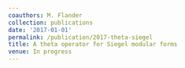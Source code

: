 ```yaml
---
coauthors: M. Flander
collection: publications
date: '2017-01-01'
permalink: /publication/2017-theta-siegel
title: A theta operator for Siegel modular forms
venue: In progress
---
```

